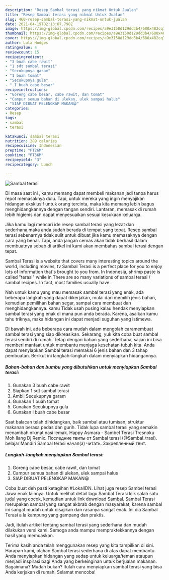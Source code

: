 ```yaml
---
description: "Resep Sambal terasi yang nikmat Untuk Jualan"
title: "Resep Sambal terasi yang nikmat Untuk Jualan"
slug: 460-resep-sambal-terasi-yang-nikmat-untuk-jualan
date: 2021-04-19T02:13:07.798Z
image: https://img-global.cpcdn.com/recipes/a9e3150d129dd3b4/680x482cq70/sambal-terasi-foto-resep-utama.jpg
thumbnail: https://img-global.cpcdn.com/recipes/a9e3150d129dd3b4/680x482cq70/sambal-terasi-foto-resep-utama.jpg
cover: https://img-global.cpcdn.com/recipes/a9e3150d129dd3b4/680x482cq70/sambal-terasi-foto-resep-utama.jpg
author: Lula Hodges
ratingvalue: 4
reviewcount: 15
recipeingredient:
- "3 buah cabe rawit"
- "1 sdt sambal terasi"
- "Secukupnya garam"
- "1 buah tomat"
- "Secukupnya gula"
- " I buah cabe besar"
recipeinstructions:
- "Goreng cabe besar, cabe rawit, dan tomat"
- "Campur semua bahan di ulekan, ulek sampai halus"
- "SIAP DIBUAT PELENGKAP MAKAN😀"
categories:
- Resep
tags:
- sambal
- terasi

katakunci: sambal terasi 
nutrition: 289 calories
recipecuisine: Indonesian
preptime: "PT26M"
cooktime: "PT36M"
recipeyield: "3"
recipecategory: Lunch

---
```



![Sambal terasi](https://img-global.cpcdn.com/recipes/a9e3150d129dd3b4/680x482cq70/sambal-terasi-foto-resep-utama.jpg)

Di masa  saat ini , kamu memang dapat membeli makanan jadi tanpa harus repot memasaknya dulu. Tapi, untuk mereka yang ingin menyajikan hidangan eksklusif untuk orang tercinta, maka kita memang lebih bagus menghidangkannya dengan tangan sendiri. Lantaran, memasak di rumah lebih higienis dan dapat menyesuaikan sesuai kesukaan keluarga.

Jika kamu lagi mencari ide resep sambal terasi yang lezat dan sederhana,maka anda sudah berada di tempat yang tepat. Resep sambal terasi  sebenarnya tidak sulit untuk dibuat jika kamu memasaknya dengan cara yang benar. Tapi, anda jangan cemas akan tidak berhasil dalam membuatnya 
sebab di artikel ini kami akan membahas sambal terasi dengan tepat.  

Sambal Terasi is a website that covers many interesting topics around the world, including movies, tv Sambal Terasi is a perfect place for you to enjoy lots of information that&#39;s brought to you from. In Indonesia, shrimp paste is called &#34;terasi&#34; while in There are so many variations of sambal terasi / sambal recipes. In fact, most families usually have.

Nah untuk kamu yang mau memasak sambal terasi yang enak, ada beberapa langkah yang dapat dikerjakan, mulai dari memilih jenis bahan, kemudian pemilihan bahan segar, sampai cara membuat dan menghidangkannya. kamu Tidak usah pusing kalau hendak menyiapkan sambal terasi yang enak di mana pun anda berada. Karena, asalkan kamu  tahu triknya, maka hidangan ini dapat menjadi suguhan yang istimewa.

Di bawah ini, ada beberapa cara mudah dalam mengolah caramembuat sambal terasi yang siap dikreasikan. Sekarang, yuk kita coba buat sambal terasi sendiri di rumah. Tetap dengan bahan yang sederhana, sajian ini bisa memberi manfaat untuk membantu menjaga kesehatan tubuh kita. Anda dapat menyiapkan Sambal terasi memakai 6 jenis bahan dan 3 tahap pembuatan. Berikut ini langkah-langkah dalam menyiapkan hidangannya.

<!--inarticleads1-->

##### Bahan-bahan dan bumbu yang dibutuhkan untuk menyiapkan Sambal terasi:

1. Gunakan 3 buah cabe rawit
1. Siapkan 1 sdt sambal terasi
1. Ambil Secukupnya garam
1. Gunakan 1 buah tomat
1. Gunakan Secukupnya gula
1. Gunakan  I buah cabe besar


Saat balacan telah dihidangkan, baik sambal atau tumisan, struktur makanan berasa pedas dan gurih. Tidak lupa sambal terasi yang semakin menambah nikmat nasi lemak. Happy Asmara - Sambel Terasi Tresnoku Moh Ilang Dj Remix. Последние твиты от Sambal terasi (@Sambal_trasi). belajar Mandiri Sambal terasi начал(а) читать. Закрепленный твит. 

<!--inarticleads2-->

##### Langkah-langkah menyiapkan Sambal terasi:

1. Goreng cabe besar, cabe rawit, dan tomat
1. Campur semua bahan di ulekan, ulek sampai halus
1. SIAP DIBUAT PELENGKAP MAKAN😀


Coba buat deh pasti ketagihan #LokalIDN. Lihat juga resep Sambel terasi Jawa enak lainnya. Untuk melihat detail lagu Sambal Terasi klik salah satu judul yang cocok, kemudian untuk link download Sambal. Sambal Terasi merupakan sambal yang sangat akbrab dengan masyarakat, karena sambal ini sangat mudah untuk disajikan dan rasanya sangat enak. Ini dia Sambal Terasi a la kampung yang gampang dan praktis. 

Jadi, itulah artikel tentang  sambal terasi  yang sederhana dan mudah dilakukan versi kami. Semoga anda mampu mempraktekkannya dengan hasil yang memuaskan. 

Terima kasih anda telah menggunakan resep yang kita tampilkan di sini. Harapan kami, olahan  Sambal terasi sederhana di atas dapat membantu Anda menyiapkan hidangan yang sedap untuk keluarga/teman ataupun menjadi inspirasi bagi Anda yang berkeinginan untuk berjualan makanan. Bagaimana? Mudah bukan? Itulah cara menyiapkan sambal terasi yang bisa Anda kerjakan di rumah. Selamat mencoba!

